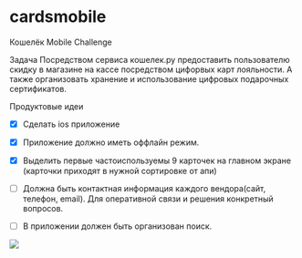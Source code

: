 # cardsmobile
Кошелёк Mobile Challenge

Задача 
Посредством сервиса кошелек.ру предоставить пользователю скидку в магазине на кассе посредством цифорвых карт лояльности. А также организовать хранение и использование цифровых подарочных сертификатов.

Продуктовые идеи
- [x]  Сделать  ios приложение
- [x] Приложение должно иметь оффлайн режим.
- [x] Выделить первые частоиспользуемы 9 карточек на главном экране (карточки приходят в нужной сортировке от апи)
- [ ] Должна быть контактная информация каждого вендора(сайт, телефон, email). Для оперативной связи и решения конкретный вопросов.
- [ ] В приложении должен быть организован поиск.


![](assets/screen1.gif)
